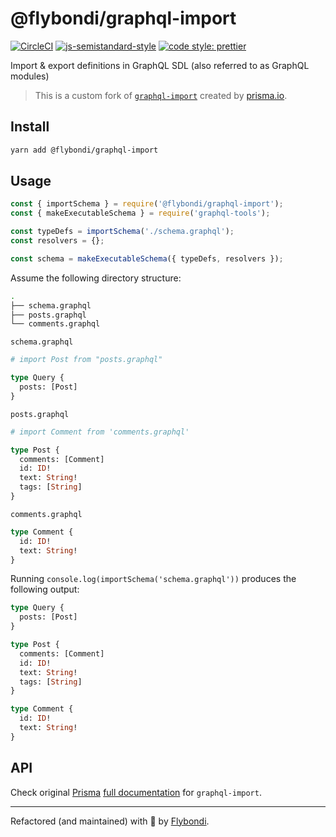 # @flybondi/graphql-import

[![CircleCI](https://circleci.com/gh/flybondi/graphql-import/tree/develop.svg?style=svg)](https://circleci.com/gh/flybondi/graphql-import/tree/develop)
[![js-semistandard-style](https://img.shields.io/badge/code%20style-semistandard-brightgreen.svg?style=flat-square)](https://github.com/Flet/semistandard)
[![code style: prettier](https://img.shields.io/badge/code_style-prettier-ff69b4.svg?style=flat-square)](https://github.com/prettier/prettier)

Import &amp; export definitions in GraphQL SDL (also referred to as GraphQL modules)

> This is a custom fork of [`graphql-import`][graphql-import] created by [prisma.io][prisma].

## Install

```sh
yarn add @flybondi/graphql-import
```

## Usage

```js
const { importSchema } = require('@flybondi/graphql-import');
const { makeExecutableSchema } = require('graphql-tools');

const typeDefs = importSchema('./schema.graphql');
const resolvers = {};

const schema = makeExecutableSchema({ typeDefs, resolvers });
```

Assume the following directory structure:

```sh
.
├── schema.graphql
├── posts.graphql
└── comments.graphql
```

`schema.graphql`

```graphql
# import Post from "posts.graphql"

type Query {
  posts: [Post]
}
```

`posts.graphql`

```graphql
# import Comment from 'comments.graphql'

type Post {
  comments: [Comment]
  id: ID!
  text: String!
  tags: [String]
}
```

`comments.graphql`

```graphql
type Comment {
  id: ID!
  text: String!
}
```

Running `console.log(importSchema('schema.graphql'))` produces the following output:

```graphql
type Query {
  posts: [Post]
}

type Post {
  comments: [Comment]
  id: ID!
  text: String!
  tags: [String]
}

type Comment {
  id: ID!
  text: String!
}
```

## API

Check original [Prisma][prisma] [full documentation][graphql-import-docs] for `graphql-import`.

---

Refactored (and maintained) with 💛 by [Flybondi][flybondi].

[graphql-import]: https://www.npmjs.com/package/graphql-import
[flybondi]: https://flybondi.com
[prisma]: https://www.prisma.io/
[graphql-import-docs]: https://oss.prisma.io/content/graphql-import/overview

